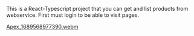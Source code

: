 <p>This is a React-Typescript project that you can get and list products from webservice. First must login to be able to visit pages.</p>


[Apex_1689568977390.webm](https://github.com/OguzhanKtn/React-ProductManagement/assets/81297977/c3495d5d-5220-4f3f-b93b-b86832177e3e)


